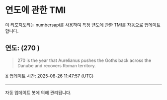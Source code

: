 
# 연도에 관한 TMI

이 리포지토리는 numbersapi를 사용하여 특정 년도에 관한 TMI를 자동으로 업데이트합니다.

## 연도: (270 )
> 270 is the year that Aurelianus pushes the Goths back across the Danube and recovers Roman territory.

⏳ 업데이트 시간: 2025-08-26 11:47:57 (UTC)

---
자동 업데이트 봇에 의해 관리됩니다.
